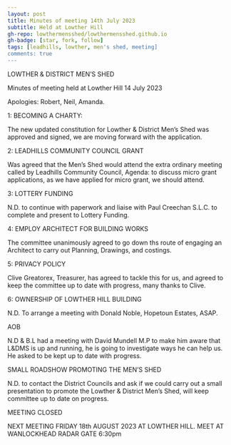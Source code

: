 ```yaml
---
layout: post
title: Minutes of meeting 14th July 2023
subtitle: Held at Lowther Hill
gh-repo: lowthermensshed/lowthermensshed.github.io
gh-badge: [star, fork, follow]
tags: [leadhills, lowther, men's shed, meeting]
comments: true
---
```

LOWTHER & DISTRICT MEN’S SHED 

Minutes of meeting held at Lowther Hill 14 July 2023 

Apologies: Robert, Neil, Amanda. 

1: BECOMING A CHARTY: 

The new updated constitution for Lowther & District Men’s Shed was approved and signed, we are moving forward with the application. 

2: LEADHILLS COMMUNITY COUNCIL GRANT 

Was agreed that the Men’s Shed would attend the extra ordinary meeting called by Leadhills Community Council, Agenda: to discuss micro grant applications, as we have applied for micro grant, we should attend. 

3: LOTTERY FUNDING 

N.D. to continue with paperwork and liaise with Paul Creechan S.L.C. to complete and present to Lottery Funding. 

4: EMPLOY ARCHITECT FOR BUILDING WORKS 

The committee unanimously agreed to go down ths route of engaging an Architect to carry out Planning, Drawings, and costings. 

5: PRIVACY POLICY 

Clive Greatorex, Treasurer, has agreed to tackle this for us, and agreed to keep the committee up to date with progress, many thanks to Clive. 

6: OWNERSHIP OF LOWTHER HILL BUILDING 

N.D. To arrange a meeting with Donald Noble, Hopetoun Estates, ASAP. 

AOB 

N.D & B.L had a meeting with David Mundell M.P to make him aware that L&DMS is up and running, he is going to investigate ways he can help us. He asked to be kept up to date with progress. 

SMALL ROADSHOW PROMOTING THE MEN’S SHED 

N.D. to contact the District Councils and ask if we could carry out a small presentation to promote the Lowther & District Men’s Shed, will keep committee up to date on progress. 

MEETING CLOSED 

NEXT MEETING FRIDAY 18th AUGUST 2023 AT LOWTHER HILL. MEET AT WANLOCKHEAD RADAR GATE 6:30pm